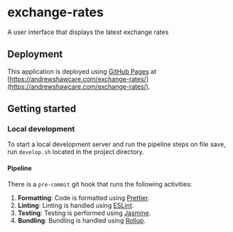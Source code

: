 # exchange-rates
A user interface that displays the latest exchange rates

## Deployment

This application is deployed using [GitHub Pages](https://pages.github.com/) at [https://andrewshawcare.com/exchange-rates/](https://andrewshawcare.com/exchange-rates/).

## Getting started

### Local development

To start a local development server and run the pipeline steps on file save, run `develop.sh` located in the project directory.

#### Pipeline

There is a `pre-commit` git hook that runs the following activities:

1. **Formatting**: Code is formatted using [Prettier](https://prettier.io/).
2. **Linting**: Linting is handled using [ESLint](https://eslint.org/).
3. **Testing**: Testing is performed using [Jasmine](https://jasmine.github.io/).
4. **Bundling**: Bundling is handled using [Rollup](https://rollupjs.org).
